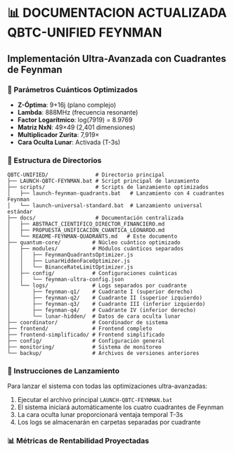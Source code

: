 # 📊 DOCUMENTACION ACTUALIZADA QBTC-UNIFIED FEYNMAN 
 
## Implementación Ultra-Avanzada con Cuadrantes de Feynman 
 
### 🧮 Parámetros Cuánticos Optimizados 
 
- **Z-Óptima**: 9+16j (plano complejo) 
- **Lambda**: 888MHz (frecuencia resonante) 
- **Factor Logarítmico**: log(7919) = 8.9769 
- **Matriz NxN**: 49×49 (2,401 dimensiones) 
- **Multiplicador Zurita**: 7,919× 
- **Cara Oculta Lunar**: Activada (T-3s) 
 
### 📂 Estructura de Directorios 
 
```text 
QBTC-UNIFIED/               # Directorio principal 
├── LAUNCH-QBTC-FEYNMAN.bat # Script principal de lanzamiento 
├── scripts/                # Scripts de lanzamiento optimizados 
│   ├── launch-feynman-quadrants.bat   # Lanzamiento con 4 cuadrantes Feynman 
│   └── launch-universal-standard.bat  # Lanzamiento universal estándar 
├── docs/                   # Documentación centralizada 
│   ├── ABSTRACT_CIENTIFICO_DIRECTOR_FINANCIERO.md 
│   ├── PROPUESTA_UNIFICACION_CUANTICA_LEONARDO.md 
│   └── README-FEYNMAN-QUADRANTS.md   # Este documento 
├── quantum-core/          # Núcleo cuántico optimizado 
│   ├── modules/           # Módulos cuánticos separados 
│   │   ├── FeynmanQuadrantsOptimizer.js 
│   │   ├── LunarHiddenFaceOptimizer.js 
│   │   └── BinanceRateLimitOptimizer.js 
│   ├── config/            # Configuraciones cuánticas 
│   │   └── feynman-ultra-config.json 
│   └── logs/              # Logs separados por cuadrante 
│       ├── feynman-q1/    # Cuadrante I (superior derecho) 
│       ├── feynman-q2/    # Cuadrante II (superior izquierdo) 
│       ├── feynman-q3/    # Cuadrante III (inferior izquierdo) 
│       ├── feynman-q4/    # Cuadrante IV (inferior derecho) 
│       └── lunar-hidden/  # Datos de cara oculta lunar 
├── coordinator/           # Coordinador de sistema 
├── frontend/              # Frontend completo 
├── frontend-simplificado/ # Frontend simplificado 
├── config/                # Configuración general 
├── monitoring/            # Sistema de monitoreo 
└── backup/                # Archivos de versiones anteriores 
``` 
 
### 🚀 Instrucciones de Lanzamiento 
 
Para lanzar el sistema con todas las optimizaciones ultra-avanzadas: 
 
1. Ejecutar el archivo principal `LAUNCH-QBTC-FEYNMAN.bat` 
2. El sistema iniciará automáticamente los cuatro cuadrantes de Feynman 
3. La cara oculta lunar proporcionará ventaja temporal T-3s 
4. Los logs se almacenarán en carpetas separadas por cuadrante 
 
### 📊 Métricas de Rentabilidad Proyectadas 
 
